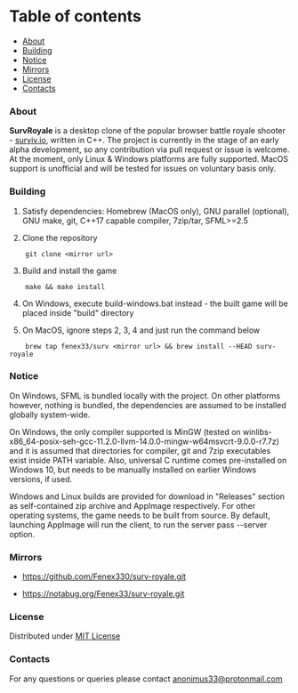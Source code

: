 # Table of contents

* [About](#About)
* [Building](#Building)
* [Notice](#Notice)
* [Mirrors](#Mirrors)
* [License](#License)
* [Contacts](#Contacts)



### About

**SurvRoyale** is a desktop clone of the popular browser battle royale shooter - [surviv.io](https://surviv.io/), written in C++.
The project is currently in the stage of an early alpha development, so any contribution via pull request or issue is welcome.
At the moment, only Linux & Windows platforms are fully supported. MacOS support is unofficial and will be tested for issues
on voluntary basis only.



### Building

1. Satisfy dependencies: Homebrew (MacOS only), GNU parallel (optional), GNU make, git, C++17 capable compiler, 7zip/tar, SFML>=2.5

2. Clone the repository
```
    git clone <mirror url>
```

3. Build and install the game
```
    make && make install
```

4. On Windows, execute build-windows.bat instead - the built game will be placed inside "build" directory

5. On MacOS, ignore steps 2, 3, 4 and just run the command below
```
    brew tap fenex33/surv <mirror url> && brew install --HEAD surv-royale
```



### Notice

On Windows, SFML is bundled locally with the project. On other platforms however, nothing is bundled,
the dependencies are assumed to be installed globally system-wide.

On Windows, the only compiler supported is MinGW (tested on winlibs-x86_64-posix-seh-gcc-11.2.0-llvm-14.0.0-mingw-w64msvcrt-9.0.0-r7.7z)
and it is assumed that directories for compiler, git and 7zip executables exist inside PATH variable.
Also, universal C runtime comes pre-installed on Windows 10, but needs to be manually installed on earlier Windows versions, if used.

Windows and Linux builds are provided for download in "Releases" section as self-contained zip archive
and AppImage respectively. For other operating systems, the game needs to be built from source.
By default, launching AppImage will run the client, to run the server pass --server option.



### Mirrors

- https://github.com/Fenex330/surv-royale.git

- https://notabug.org/Fenex33/surv-royale.git



### License

Distributed under [MIT License](./LICENSE.txt)



### Contacts

For any questions or queries please contact anonimus33@protonmail.com

